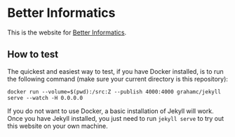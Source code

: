 # Better Informatics

This is the website for [Better Informatics](http://betterinformatics.com).

## How to test

The quickest and easiest way to test, if you have Docker installed, is to run
the following command (make sure your current directory is this repository):

```
docker run --volume=$(pwd):/src:Z --publish 4000:4000 grahamc/jekyll serve --watch -H 0.0.0.0
```

If you do not want to use Docker, a basic installation of Jekyll will work.
Once you have Jekyll installed, you just need to run `jekyll serve` to try
out this website on your own machine.
